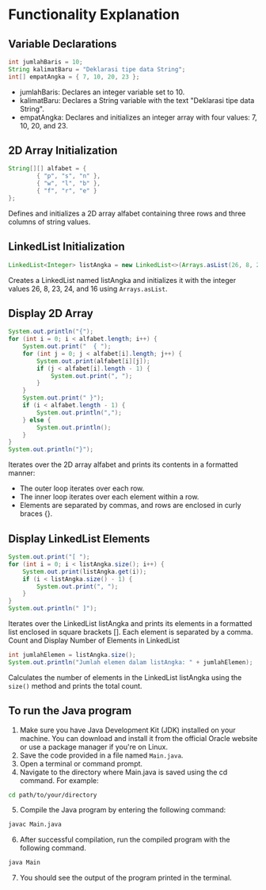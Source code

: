 # Functionality Explanation
## Variable Declarations
```java
int jumlahBaris = 10;
String kalimatBaru = "Deklarasi tipe data String";
int[] empatAngka = { 7, 10, 20, 23 };
```
* jumlahBaris: Declares an integer variable set to 10.
* kalimatBaru: Declares a String variable with the text "Deklarasi tipe data String".
* empatAngka: Declares and initializes an integer array with four values: 7, 10, 20, and 23.

## 2D Array Initialization
```java
String[][] alfabet = {
        { "p", "s", "n" },
        { "w", "l", "b" },
        { "f", "r", "e" }
};
```
Defines and initializes a 2D array alfabet containing three rows and three columns of string values.

## LinkedList Initialization
```java
LinkedList<Integer> listAngka = new LinkedList<>(Arrays.asList(26, 8, 23, 24, 16));
```
Creates a LinkedList named listAngka and initializes it with the integer values 26, 8, 23, 24, and 16 using ```Arrays.asList```.

## Display 2D Array
```java
System.out.println("{");
for (int i = 0; i < alfabet.length; i++) {
    System.out.print("  { ");
    for (int j = 0; j < alfabet[i].length; j++) {
        System.out.print(alfabet[i][j]);
        if (j < alfabet[i].length - 1) {
            System.out.print(", ");
        }
    }
    System.out.print(" }");
    if (i < alfabet.length - 1) {
        System.out.println(",");
    } else {
        System.out.println();
    }
}
System.out.println("}");
```
Iterates over the 2D array alfabet and prints its contents in a formatted manner:
* The outer loop iterates over each row.
* The inner loop iterates over each element within a row.
* Elements are separated by commas, and rows are enclosed in curly braces {}.

## Display LinkedList Elements
```java
System.out.print("[ ");
for (int i = 0; i < listAngka.size(); i++) {
    System.out.print(listAngka.get(i));
    if (i < listAngka.size() - 1) {
        System.out.print(", ");
    }
}
System.out.println(" ]");
```
Iterates over the LinkedList listAngka and prints its elements in a formatted list enclosed in square brackets []. Each element is separated by a comma.
Count and Display Number of Elements in LinkedList
```java
int jumlahElemen = listAngka.size();
System.out.println("Jumlah elemen dalam listAngka: " + jumlahElemen);
```
Calculates the number of elements in the LinkedList listAngka using the ```size()``` method and prints the total count.

## To run the Java program
1. Make sure you have Java Development Kit (JDK) installed on your machine. You can download and install it from the official Oracle website or use a package manager if you're on Linux.
2. Save the code provided in a file named ```Main.java```.
3. Open a terminal or command prompt.
4. Navigate to the directory where Main.java is saved using the cd command. For example:
```bash
cd path/to/your/directory
```
5. Compile the Java program by entering the following command:
```bash
javac Main.java
```
6. After successful compilation, run the compiled program with the following command.
```bash
java Main
```
7. You should see the output of the program printed in the terminal.





